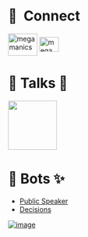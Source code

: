 # 🔗 &nbsp;**Connect**
<a href="https://vinayski.medium.com" target="blank"><img align="center" src="https://github.com/megamanics/megamanics/assets/10250297/3ea6e22c-e673-4229-98cb-2fa61a9ebb6d" alt="megamanics" height="45" width="60" /></a>
<a href="https://www.linkedin.com/in/ski-s" target="blank"><img align="center" src="https://github.com/megamanics/megamanics/assets/10250297/39f6fecb-83e7-4ce3-a5f2-6f2ecc038053" alt="megamanics" height="30" width="40" /></a>

# 📢 Talks 🤵 
[<img src="https://sessionize.com/landing/images/sessionize-logo.svg" width="100"></img>](https://sessionize.com/SKi)
&nbsp;<br>

# 🤖 Bots ✨
- [Public Speaker](https://poe.com/PublicSpeakerBot)
- [Decisions](https://poe.com/ToBeOrNotToBeBot)

[![image](https://user-images.githubusercontent.com/10250297/225500290-296291b5-dbe8-41ba-af28-118a0b23a728.png)](https://medium.com/@vinayski/ai-is-here-to-stay-2fadcf3e637b)
